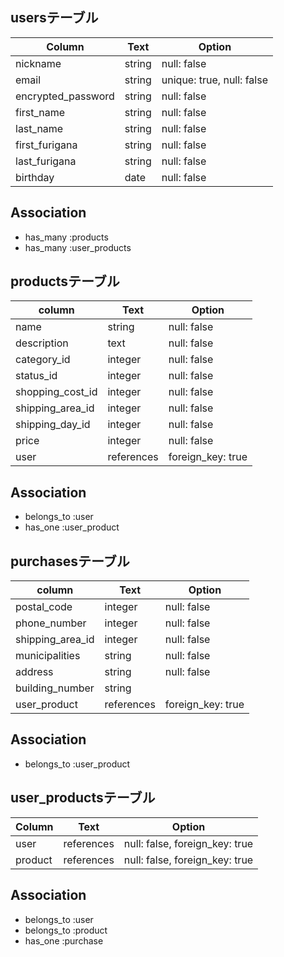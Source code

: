 ## usersテーブル

| Column             | Text   | Option                    |
| ------------------ | ------ | ------------------------- |
| nickname           | string | null: false               |
| email              | string | unique: true, null: false |
| encrypted_password | string | null: false               |
| first_name         | string | null: false               |
| last_name          | string | null: false               |
| first_furigana     | string | null: false               |
| last_furigana      | string | null: false               |
| birthday           | date   | null: false               |

## Association
- has_many :products
- has_many :user_products

## productsテーブル

| column           | Text       | Option            |
| ---------------- | ---------- | ----------------- |
| name             | string     | null: false       |
| description      | text       | null: false       |
| category_id      | integer    | null: false       |
| status_id        | integer    | null: false       |
| shopping_cost_id | integer    | null: false       |
| shipping_area_id | integer    | null: false       |
| shipping_day_id  | integer    | null: false       |
| price            | integer    | null: false       |
| user             | references | foreign_key: true |

## Association
- belongs_to :user
- has_one :user_product

## purchasesテーブル

| column           | Text       | Option            |
| ---------------- | ---------- | ----------------- |
| postal_code      | integer    | null: false       |
| phone_number     | integer    | null: false       |
| shipping_area_id | integer    | null: false       |
| municipalities   | string     | null: false       |
| address          | string     | null: false       |
| building_number  | string     |                   |
| user_product     | references | foreign_key: true |

## Association
- belongs_to :user_product

## user_productsテーブル
| Column  | Text       | Option                         |
| ------- | ---------- | ------------------------------ |
| user    | references | null: false, foreign_key: true |
| product | references | null: false, foreign_key: true |

## Association
- belongs_to :user
- belongs_to :product
- has_one :purchase